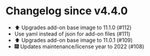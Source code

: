 # Changelog since v4.4.0
- ⬆️ Upgrades add-on base image to 11.1.0 (#112) 
- Use yaml instead of json for add-on files (#111) 
- ⬆️ Upgrades add-on base image to 11.0.1 (#109) 
- 🎆 Updates maintenance/license year to 2022 (#108) 
